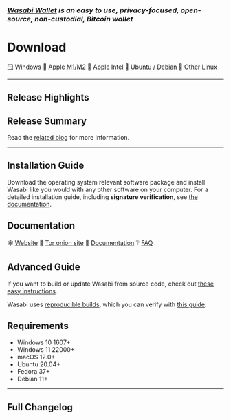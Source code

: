 ### _[Wasabi Wallet](https://WasabiWallet.io) is an easy to use, privacy-focused, open-source, non-custodial, Bitcoin wallet_

# Download
:window: [Windows](https://github.com/zkSNACKs/WalletWasabi/releases/download/v2.0.x/Wasabi-2.0.x.msi)
:green_apple: [Apple M1/M2](https://github.com/zkSNACKs/WalletWasabi/releases/download/v2.0.x/Wasabi-2.0.x-arm64.dmg)
:apple: [Apple Intel](https://github.com/zkSNACKs/WalletWasabi/releases/download/v2.0.x/Wasabi-2.0.x.dmg)
:penguin: [Ubuntu / Debian](https://github.com/zkSNACKs/WalletWasabi/releases/download/v2.0.x/Wasabi-2.0.x.deb)
:penguin: [Other Linux](https://github.com/zkSNACKs/WalletWasabi/releases/download/v2.0.x/Wasabi-2.0.x.tar.gz)

---
## Release Highlights

## Release Summary

Read the [related blog](https://blog.wasabiwallet.io/) for more information.

---
## Installation Guide
Download the operating system relevant software package and install Wasabi like you would with any other software on your computer. 
For a detailed installation guide, including **signature verification**, see [the documentation](https://docs.wasabiwallet.io/using-wasabi/InstallPackage.html).

## Documentation
:spider_web: [Website](https://wasabiwallet.io)
:onion: [Tor onion site](http://wasabiukrxmkdgve5kynjztuovbg43uxcbcxn6y2okcrsg7gb6jdmbad.onion/)
:orange_book: [Documentation](https://docs.wasabiwallet.io)
:grey_question: [FAQ](https://github.com/zkSNACKs/WalletWasabi/discussions/categories/faq)

## Advanced Guide
If you want to build or update Wasabi from source code, check out [these easy instructions](https://docs.wasabiwallet.io/using-wasabi/BuildSource.html).

Wasabi uses [reproducible builds](https://reproducible-builds.org/), which you can verify with [this guide](https://github.com/zkSNACKs/WalletWasabi/blob/master/WalletWasabi.Documentation/Guides/DeterministicBuildGuide.md).

## Requirements
- Windows 10 1607+
- Windows 11 22000+
- macOS 12.0+
- Ubuntu 20.04+
- Fedora 37+
- Debian 11+
---

## Full Changelog
